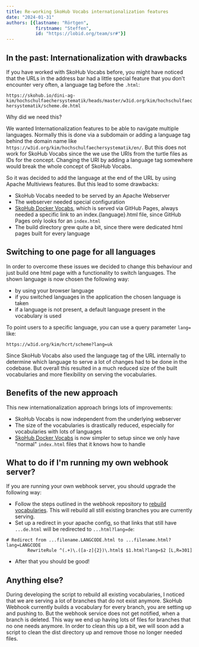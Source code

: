 ```yaml
---
title: Re-working SkoHub Vocabs internationalization features
date: "2024-01-31"
authors: [{lastname: "Rörtgen",
           firstname: "Steffen",
           id: "https://lobid.org/team/sr#"}]
---
```


## In the past: Internationalization with drawbacks

If you have worked with SkoHub Vocabs before, you might have noticed that the URLs in the address bar had a little special feature that you don't encounter very often, a language tag before the `.html`:

`https://skohub.io/dini-ag-kim/hochschulfaechersystematik/heads/master/w3id.org/kim/hochschulfaechersystematik/scheme.de.html`

Why did we need this?

We wanted Internationalization features to be able to navigate multiple languages.
Normally this is done via a subdomain or adding a language tag behind the domain name like `https://w3id.org/kim/hochschulfaechersystematik/en/`.
But this does not work for SkoHub Vocabs since the we use the URIs from the turtle files as IDs for the concept.
Changing the URI by adding a language tag somewhere would break the whole concept of SkoHub Vocabs.

So it was decided to add the language at the end of the URL by using Apache Multiviews features.
But this lead to some drawbacks:

- SkoHub Vocabs needed to be served by an Apache Webserver
- The webserver needed special configuration
- [SkoHub Docker Vocabs](https://github.com/skohub-io/skohub-docker-vocabs), which is served via GitHub Pages, always needed a specific link to an index.{language}.html file, since GitHub Pages only looks for an `index.html`
- The build directory grew quite a bit, since there were dedicated html pages built for every language

## Switching to one page for all languages

In order to overcome these issues we decided to change this behaviour and just build one html page with a functionality to switch languages. The shown language is now chosen the following way:

- by using your browser language
- if you switched languages in the application the chosen language is taken
- if a language is not present, a default language present in the vocabulary is used

To point users to a specific language, you can use a query parameter `lang=` like:

`https://w3id.org/kim/hcrt/scheme?lang=uk`

Since SkoHub Vocabs also used the language tag of the URL internally to determine which language to serve a lot of changes had to be done in the codebase.
But overall this resulted in a much reduced size of the built vocabularies and more flexibility on serving the vocabularies.

## Benefits of the new approach

This new internationalization approach brings lots of improvements:

- SkoHub Vocabs is now independent from the underlying webserver
- The size of the vocabularies is drastically reduced, especially for vocabularies with lots of languages
- [SkoHub Docker Vocabs](https://github.com/skohub-io/skohub-docker-vocabs) is now simpler to setup since we only have "normal" `index.html` files that it knows how to handle

## What to do if I'm running my own webhook server?

If you are running your own webhook server, you should upgrade the following way:

- Follow the steps outlined in the webhook repository to [rebuild vocabularies](https://github.com/skohub-io/skohub-webhook#rebuilding-vocabularies). This will rebuild all still existing branches you are currently serving.
- Set up a redirect in your apache config, so that links that still have `...de.html` will be redirected to `...html?lang=de`:
```
# Redirect from ...filename.LANGCODE.html to ...filename.html?lang=LANGCODE
        RewriteRule ^(.+)\.([a-z]{2})\.html$ $1.html?lang=$2 [L,R=301]
```
- After that you should be good!

## Anything else?

During developing the script to rebuild all existing vocabularies, I noticed that we are serving a lot of branches that do not exist anymore.
SkoHub Webhook currently builds a vocabulary for every branch, you are setting up and pushing to.
But the webhook service does not get notified, when a branch is deleted.
This way we end up having lots of files for branches that no one needs anymore.
In order to clean this up a bit, we will soon add a script to clean the dist directory up and remove those no longer needed files.

